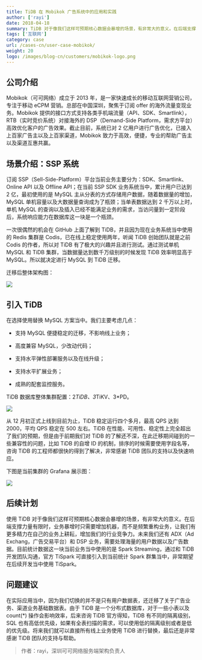 ```yaml
---
title: TiDB 在 Mobikok 广告系统中的应用和实践
author: ['rayi']
date: 2018-04-18
summary: TiDB 对于像我们这样可预期核心数据会暴增的场景，有非常大的意义。在后端支撑力量有限时，业务暴增时只需要增加机器，而不是频繁重构业务，让我们有更多精力在自己的业务上耕耘。
tags: ['互联网']
category: case
url: /cases-cn/user-case-mobikok/
weight: 20
logo: /images/blog-cn/customers/mobikok-logo.png
---
```



## 公司介绍
Mobikok（可可网络）成立于 2013 年，是一家快速成长的移动互联网营销公司，专注于移动 eCPM 营销。总部在中国深圳，聚焦于订阅 offer 的海外流量变现业务。Mobikok 提供的接口方式支持各类手机端流量（API、SDK、Smartlink），RTB（实时竞价系统）对接海外的 DSP（Demand-Side Platform，需求方平台）高效优化客户的广告效果。截止目前，系统已对 2 亿用户进行广告优化，已接入上百家广告主以及上百家渠道，Mobikok 致力于高效，便捷，专业的帮助广告主以及渠道互惠共赢。
 
## 场景介绍：SSP 系统

订阅 SSP（Sell-Side-Platform）平台当前业务主要分为：SDK、Smartlink、Online API 以及 Offline API；在当前 SSP SDK 业务系统当中，累计用户已达到 2 亿，最初使用的是 MySQL 主从分表的方式存储用户数据，随着数据量的增加，MySQL 单机容量以及大数据量查询成为了瓶颈；当单表数据达到 2 千万以上时，单机 MySQL 的查询以及插入已经不能满足业务的需求，当访问量到一定阶段后，系统响应能力在数据库这一块是一个瓶颈。

一次很偶然的机会在 GitHub 上面了解到 TiDB，并且因为现在业务系统当中使用的 Redis 集群是 Codis，已在线上稳定使用两年，听闻 TiDB 创始团队就是之前 Codis 的作者，所以对 TiDB 有了极大的兴趣并且进行测试。通过测试单机 MySQL 和 TiDB 集群，当数据量达到数千万级别的时候发现 TiDB 效率明显高于 MySQL。所以就决定进行 MySQL 到 TiDB 迁移。

迁移后整体架构图：

![](https://upload-images.jianshu.io/upload_images/542677-b8df2c47baab5455.png?imageMogr2/auto-orient/strip%7CimageView2/2/w/1240)


 
## 引入 TiDB

在选择使用替换 MySQL 方案当中。我们主要考虑几点：

* 支持 MySQL 便捷稳定的迁移，不影响线上业务；

* 高度兼容 MySQL，少改动代码；

* 支持水平弹性部署服务以及在线升级；

* 支持水平扩展业务；

* 成熟的配套监控服务。

TiDB 数据库整体集群配置：2*TiDB、3*TiKV、3*PD。

![](https://upload-images.jianshu.io/upload_images/542677-c2158162bbe79cfb.png?imageMogr2/auto-orient/strip%7CimageView2/2/w/1240)

从 12 月初正式上线到目前为止，TiDB 稳定运行四个多月，最高 QPS 达到 2000，平均 QPS 稳定在 500 左右。TiDB 在性能、可用性、稳定性上完全超出了我们的预期，但是由于前期我们对 TiDB 的了解还不深，在此迁移期间碰到的一些兼容性的问题，比如 TiDB 的自增 ID 的机制，排序的时候需要使用字段名等，咨询 TiDB 的工程师都很快的得到了解决，非常感谢 TiDB 团队的支持以及快速响应。

下图是当前集群的 Grafana 展示图：

![](https://upload-images.jianshu.io/upload_images/542677-cc0dd3109183cdd6.png?imageMogr2/auto-orient/strip%7CimageView2/2/w/1240)


## 后续计划
使用 TiDB 对于像我们这样可预期核心数据会暴增的场景，有非常大的意义。在后端支撑力量有限时，业务暴增时只需要增加机器，而不是频繁重构业务，让我们有更多精力在自己的业务上耕耘，增加我们的行业竞争力。未来我们还有 ADX（Ad Exchang，广告交易平台）和 DSP 业务，需要处理海量的用户数据以及广告数据。目前统计数据这一块当前业务当中使用的是 Spark Streaming，通过和 TiDB 开发团队沟通，官方 TiSpark 可直接引入到当前统计 Spark 群集当中，非常期望在后续开发当中使用 TiSpark。

## 问题建议
在实际应用当中，因为我们切换的并不是只有用户数据表，还迁移了关于广告业务、渠道业务基础数据表。由于 TiDB 是一个分布式数据库，对于一些小表以及 count(*) 操作会影响效率，后来咨询 TiDB 官方得知，TiDB 有不同的隔离级别，SQL 也有高低优先级，如果有全表扫描的需求，可以使用低的隔离级别或者是低的优先级。将来我们就可以直接所有线上业务使用 TiDB 进行替换，最后还是非常感谢 TiDB 团队的支持与帮助。

 
>作者：rayi，深圳可可网络服务端架构负责人
 


